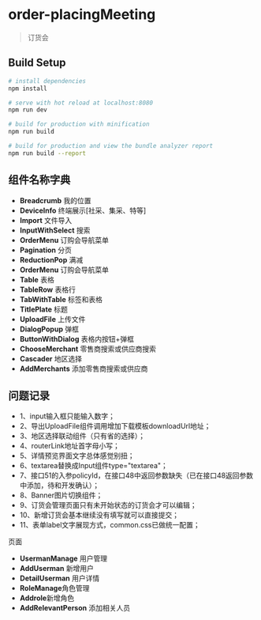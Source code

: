 # order-placingMeeting

> 订货会

## Build Setup

``` bash
# install dependencies
npm install

# serve with hot reload at localhost:8080
npm run dev

# build for production with minification
npm run build

# build for production and view the bundle analyzer report
npm run build --report
```

## 组件名称字典

- **Breadcrumb** 我的位置
- **DeviceInfo** 终端展示[社采、集采、特等]
- **Import** 文件导入
- **InputWithSelect** 搜索
- **OrderMenu** 订购会导航菜单
- **Pagination** 分页
- **ReductionPop** 满减
- **OrderMenu** 订购会导航菜单
- **Table** 表格
- **TableRow** 表格行
- **TabWithTable** 标签和表格
- **TitlePlate** 标题
- **UploadFile** 上传文件
- **DialogPopup** 弹框
- **ButtonWithDialog** 表格内按钮+弹框
- **ChooseMerchant** 零售商搜索或供应商搜索
- **Cascader** 地区选择
- **AddMerchants** 添加零售商搜索或供应商


## 问题记录
- 1、input输入框只能输入数字；
- 2、导出UploadFile组件调用增加下载模板downloadUrl地址；
- 3、地区选择联动组件（只有省的选择）；
- 4、routerLink地址首字母小写；
- 5、详情预览界面文字总体感觉别扭；
- 6、textarea替换成Input组件type="textarea"；
- 7、接口51的入参policyId，在接口48中返回参数缺失（已在接口48返回参数中添加，待和开发确认）；
- 8、Banner图片切换组件；
- 9、订货会管理页面只有未开始状态的订货会才可以编辑；
- 10、新增订货会基本继续没有填写就可以直接提交；
- 11、表单label文字展现方式，common.css已做统一配置；


页面
- **UsermanManage** 用户管理
- **AddUserman** 新增用户
- **DetailUserman** 用户详情
- **RoleManage**角色管理
- **Addrole**新增角色
- **AddRelevantPerson** 添加相关人员
